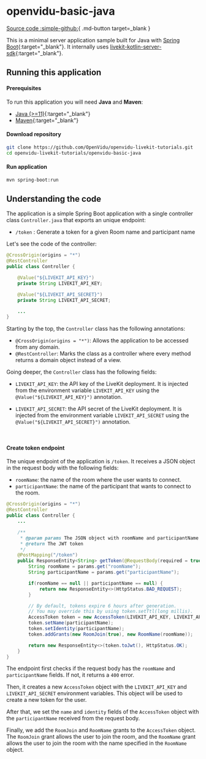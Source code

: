 
# openvidu-basic-java

[Source code :simple-github:](https://github.com/OpenVidu/openvidu-livekit-tutorials){ .md-button target=_blank }


This is a minimal server application sample built for Java with [Spring Boot](https://spring.io/){:target="_blank"}.
It internally uses [livekit-kotlin-server-sdk](https://github.com/livekit/server-sdk-kotlin){:target="_blank"}.

## Running this application

#### Prerequisites
To run this application you will need **Java** and **Maven**:

- [Java (>=11)](https://www.java.com/en/download/manual.jsp){:target="_blank"}
- [Maven](https://maven.apache.org){:target="_blank"}

#### Download repository

```bash
git clone https://github.com/OpenVidu/openvidu-livekit-tutorials.git
cd openvidu-livekit-tutorials/openvidu-basic-java
```

#### Run application

```bash
mvn spring-boot:run
```

## Understanding the code

The application is a simple Spring Boot application with a single controller class `Controller.java` that exports an unique endpoint:

- `/token` : Generate a token for a given Room name and participant name

Let's see the code of the controller:

```java
@CrossOrigin(origins = "*")
@RestController
public class Controller {

	@Value("${LIVEKIT_API_KEY}")
	private String LIVEKIT_API_KEY;

	@Value("${LIVEKIT_API_SECRET}")
	private String LIVEKIT_API_SECRET;

	...
}
```

Starting by the top, the `Controller` class has the following annotations:

- `@CrossOrigin(origins = "*")`: Allows the application to be accessed from any domain.
- `@RestController`: Marks the class as a controller where every method returns a domain object instead of a view.

Going deeper, the `Controller` class has the following fields:

- `LIVEKIT_API_KEY`: the API key of the LiveKit deployment. It is injected from the environment variable `LIVEKIT_API_KEY` using the `@Value("${LIVEKIT_API_KEY}")` annotation.

- `LIVEKIT_API_SECRET`: the API secret of the LiveKit deployment. It is injected from the environment variable `LIVEKIT_API_SECRET` using the `@Value("${LIVEKIT_API_SECRET}")` annotation.


<br>

#### Create token endpoint

The unique endpoint of the application is `/token`. It receives a JSON object in the request body with the following fields:

- `roomName`: the name of the room where the user wants to connect.
- `participantName`: the name of the participant that wants to connect to the room.

```java
@CrossOrigin(origins = "*")
@RestController
public class Controller {
	...

	/**
	 * @param params The JSON object with roomName and participantName
	 * @return The JWT token
	 */
	@PostMapping("/token")
	public ResponseEntity<String> getToken(@RequestBody(required = true) Map<String, String> params) {
		String roomName = params.get("roomName");
		String participantName = params.get("participantName");

		if(roomName == null || participantName == null) {
			return new ResponseEntity<>(HttpStatus.BAD_REQUEST);
		}

		// By default, tokens expire 6 hours after generation.
		// You may override this by using token.setTtl(long millis).
		AccessToken token = new AccessToken(LIVEKIT_API_KEY, LIVEKIT_API_SECRET);
		token.setName(participantName);
		token.setIdentity(participantName);
		token.addGrants(new RoomJoin(true), new RoomName(roomName));

		return new ResponseEntity<>(token.toJwt(), HttpStatus.OK);
	}
}
```

The endpoint first checks if the request body has the `roomName` and `participantName` fields. If not, it returns a `400` error.

Then, it creates a new `AccessToken` object with the `LIVEKIT_API_KEY` and `LIVEKIT_API_SECRET` environment variables. This object will be used to create a new token for the user.

After that, we set the `name` and `identity` fields of the `AccessToken` object with the `participantName` received from the request body.

Finally, we add the `RoomJoin` and `RoomName` grants to the `AccessToken` object. The `RoomJoin` grant allows the user to join the room, and the `RoomName` grant allows the user to join the room with the name specified in the `RoomName` object.

